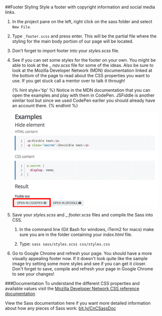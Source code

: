 ##Footer Styling
Style a footer with copyright information and social media links.

1. In the project pane on the left, right click on the sass folder and select `New File`. 

2. Type `_footer.scss` and press enter. This will be the partial file where the styling for the main body portion of our page will be located.

3. Don't forget to import footer into your _styles.scss_ file.

4. See if you can set some styles for the footer on your own.  You might be able to look at the _ _nav.scss_ file for some of the ideas. Also be sure to look at the Mozilla Developer Network (MDN) documentation linked at the bottom of the page to read about the CSS properties you want to use. If you get stuck call a mentor over to talk it through!

    {% hint style='tip' %}
    Notice in the MDN documentation that you can open the examples and play with them in CodePen.  JSFiddle is another similar tool but since we used CodePen earlier you should already have an account there.
    {% endhint %}
    
    ![](/images/mdn-doc-codepen.png)
    
6. Save your _styles.scss_ and _ _footer.scss_ files and compile the Sass into CSS. 
    
    1. In the command line (Git Bash for windows, iTerm2 for macs) make sure you are in the folder containing your _index.html_ file.
    
    2.  Type: `sass sass/styles.scss css/styles.css`

7. Go to Google Chrome and refresh your page. You should have a more visually appealing footer now.  If it doesn't look quite like the sample image try setting some more styles and see if you can get it closer.  Don't forget to save, compile and refresh your page in Google Chrome to see your changes!


###Documentation
To understand the different CSS properties and available values visit the [Mozilla Developer Network CSS reference documentation](https://developer.mozilla.org/en-US/docs/Web/CSS/Reference)

View the Sass documentation here if you want more detailed information about how any pieces of Sass work: [bit.ly/CnCSassDoc](http://bit.ly/CnCSassDoc) 
